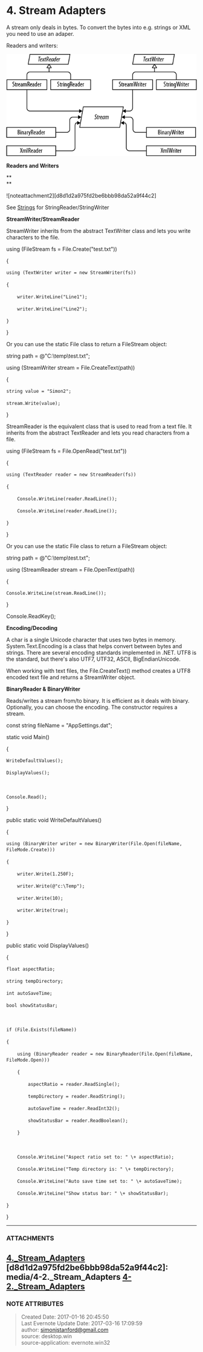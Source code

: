 # 4\. Stream Adapters

A stream only deals in bytes. To convert the bytes into e.g. strings or XML
you need to use an adaper.

  

Readers and writers:

  

  

![noteattachment1][b1804cebc9d7243dfccac4a24cc043f6]

  

  

 **Readers and Writers**

 **  
**

![noteattachment2][d8d1d2a975fd2be6bbb98da52a9f44c2]

  

See
[Strings](evernote:///view/26944639/s226/d4b023ca-52b3-4b24-aaea-37f1808de04e/d4b023ca-52b3-4b24-aaea-37f1808de04e/)
for StringReader/StringWriter

  

  

 **StreamWriter/StreamReader**

StreamWriter inherits from the abstract TextWriter class and lets you write
characters to the file.

  

  

using (FileStream fs = File.Create("test.txt"))

{

    using (TextWriter writer = new StreamWriter(fs))

    {

        writer.WriteLine("Line1");

        writer.WriteLine("Line2");

    }

}

  

Or you can use the static File class to return a FileStream object:

  

string path = @"C:\temp\test.txt";  

  

using (StreamWriter stream = File.CreateText(path))

{

    string value = "Simon2";

    stream.Write(value);

}

  

StreamReader is the equivalent class that is used to read from a text file. It
inherits from the abstract TextReader and lets you read characters from a
file.

  

using (FileStream fs = File.OpenRead("test.txt"))

{

    using (TextReader reader = new StreamReader(fs))

    {

        Console.WriteLine(reader.ReadLine());

        Console.WriteLine(reader.ReadLine());

    }

}

  

Or you can use the static File class to return a FileStream object:

  

string path = @"C:\temp\test.txt";  

  

using (StreamReader stream = File.OpenText(path))

{

    Console.WriteLine(stream.ReadLine());

}

  

Console.ReadKey();

  

  

 **Encoding/Decoding**

A char is a single Unicode character that uses two bytes in memory.
System.Text.Encoding is a class that helps convert between bytes and strings.
There are several encoding standards implemented in .NET. UTF8 is the
standard, but there's also UTF7, UTF32, ASCII, BigEndianUnicode.

  

When working with text files, the File.CreateText() method creates a UTF8
encoded text file and returns a StreamWriter object.

  

  

 **BinaryReader & BinaryWriter**

Reads/writes a stream from/to binary. It is efficient as it deals with binary.
Optionally, you can choose the encoding.  The constructor requires a stream.

  

const string fileName = "AppSettings.dat";

  

static void Main()

{

    WriteDefaultValues();

    DisplayValues();

  

    Console.Read();

}

  

public static void WriteDefaultValues()

{

    using (BinaryWriter writer = new BinaryWriter(File.Open(fileName, FileMode.Create)))

    {

        writer.Write(1.250F);

        writer.Write(@"c:\Temp");

        writer.Write(10);

        writer.Write(true);

    }

}

  

public static void DisplayValues()

{

    float aspectRatio;

    string tempDirectory;

    int autoSaveTime;

    bool showStatusBar;

  

    if (File.Exists(fileName))

    {

        using (BinaryReader reader = new BinaryReader(File.Open(fileName, FileMode.Open)))

        {

            aspectRatio = reader.ReadSingle();

            tempDirectory = reader.ReadString();

            autoSaveTime = reader.ReadInt32();

            showStatusBar = reader.ReadBoolean();

        }

  

        Console.WriteLine("Aspect ratio set to: " \+ aspectRatio);

        Console.WriteLine("Temp directory is: " \+ tempDirectory);

        Console.WriteLine("Auto save time set to: " \+ autoSaveTime);

        Console.WriteLine("Show status bar: " \+ showStatusBar);

    }

}

  

  


---
### ATTACHMENTS
[b1804cebc9d7243dfccac4a24cc043f6]: media/4._Stream_Adapters
[4._Stream_Adapters](media/4._Stream_Adapters)
[d8d1d2a975fd2be6bbb98da52a9f44c2]: media/4-2._Stream_Adapters
[4-2._Stream_Adapters](media/4-2._Stream_Adapters)
---
### NOTE ATTRIBUTES
>Created Date: 2017-01-16 20:45:50  
>Last Evernote Update Date: 2017-03-16 17:09:59  
>author: simonjstanford@gmail.com  
>source: desktop.win  
>source-application: evernote.win32  